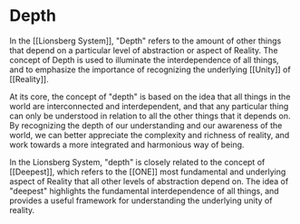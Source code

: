 # Depth

In the [[Lionsberg System]], "Depth" refers to the amount of other things that depend on a particular level of abstraction or aspect of Reality. The concept of Depth is used to illuminate the interdependence of all things, and to emphasize the importance of recognizing the underlying [[Unity]] of [[Reality]].

At its core, the concept of "depth" is based on the idea that all things in the world are interconnected and interdependent, and that any particular thing can only be understood in relation to all the other things that it depends on. By recognizing the depth of our understanding and our awareness of the world, we can better appreciate the complexity and richness of reality, and work towards a more integrated and harmonious way of being.

In the Lionsberg System, "depth" is closely related to the concept of [[Deepest]], which refers to the [[ONE]] most fundamental and underlying aspect of Reality that all other levels of abstraction depend on. The idea of "deepest" highlights the fundamental interdependence of all things, and provides a useful framework for understanding the underlying unity of reality.